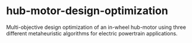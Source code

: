 # hub-motor-design-optimization
Multi-objective design optimization of an in-wheel hub-motor using three different metaheuristic algorithms for electric powertrain applications.
